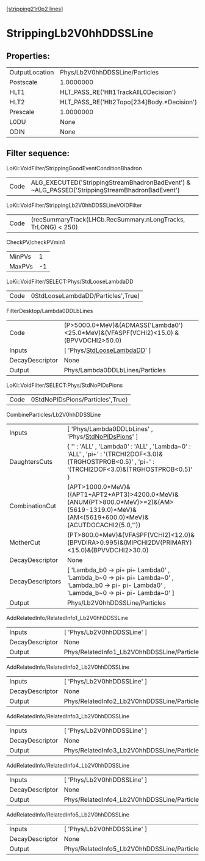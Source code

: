 [[stripping21r0p2 lines]](./stripping21r0p2-index)

# StrippingLb2V0hhDDSSLine

## Properties:

|                |                                               |
|----------------|-----------------------------------------------|
| OutputLocation | Phys/Lb2V0hhDDSSLine/Particles                |
| Postscale      | 1.0000000                                     |
| HLT1           | HLT_PASS_RE('Hlt1TrackAllL0Decision')         |
| HLT2           | HLT_PASS_RE('Hlt2Topo[234]Body.\*Decision') |
| Prescale       | 1.0000000                                     |
| L0DU           | None                                          |
| ODIN           | None                                          |

## Filter sequence:

LoKi::VoidFilter/StrippingGoodEventConditionBhadron

|      |                                                                                                |
|------|------------------------------------------------------------------------------------------------|
| Code | ALG_EXECUTED('StrippingStreamBhadronBadEvent') & ~ALG_PASSED('StrippingStreamBhadronBadEvent') |

LoKi::VoidFilter/StrippingLb2V0hhDDSSLineVOIDFilter

|      |                                                               |
|------|---------------------------------------------------------------|
| Code | (recSummaryTrack(LHCb.RecSummary.nLongTracks, TrLONG) \< 250) |

CheckPV/checkPVmin1

|        |     |
|--------|-----|
| MinPVs | 1   |
| MaxPVs | -1  |

LoKi::VoidFilter/SELECT:Phys/StdLooseLambdaDD

|      |                                    |
|------|------------------------------------|
| Code | 0StdLooseLambdaDD/Particles',True) |

FilterDesktop/Lambda0DDLbLines

|                 |                                                                                          |
|-----------------|------------------------------------------------------------------------------------------|
| Code            | (P\>5000.0\*MeV)&(ADMASS('Lambda0')\<25.0\*MeV)&(VFASPF(VCHI2)\<15.0) &(BPVVDCHI2\>50.0) |
| Inputs          | [ 'Phys/[StdLooseLambdaDD](./stripping21r0p2-commonparticles-stdlooselambdadd)' ]      |
| DecayDescriptor | None                                                                                     |
| Output          | Phys/Lambda0DDLbLines/Particles                                                          |

LoKi::VoidFilter/SELECT:Phys/StdNoPIDsPions

|      |                                  |
|------|----------------------------------|
| Code | 0StdNoPIDsPions/Particles',True) |

CombineParticles/Lb2V0hhDDSSLine

|                  |                                                                                                                                                         |
|------------------|---------------------------------------------------------------------------------------------------------------------------------------------------------|
| Inputs           | [ 'Phys/Lambda0DDLbLines' , 'Phys/[StdNoPIDsPions](./stripping21r0p2-commonparticles-stdnopidspions)' ]                                               |
| DaughtersCuts    | { '' : 'ALL' , 'Lambda0' : 'ALL' , 'Lambda~0' : 'ALL' , 'pi+' : '(TRCHI2DOF\<3.0)&(TRGHOSTPROB\<0.5)' , 'pi-' : '(TRCHI2DOF\<3.0)&(TRGHOSTPROB\<0.5)' } |
| CombinationCut   | (APT\>1000.0\*MeV)&((APT1+APT2+APT3)\>4200.0\*MeV)&(ANUM(PT\>800.0\*MeV)\>=2)&(AM\>(5619-1319.0)\*MeV)&(AM\<(5619+600.0)\*MeV)&(ACUTDOCACHI2(5.0,''))   |
| MotherCut        | (PT\>800.0\*MeV)&(VFASPF(VCHI2)\<12.0)&(BPVDIRA\>0.995)&(MIPCHI2DV(PRIMARY)\<15.0)&(BPVVDCHI2\>30.0)                                                    |
| DecayDescriptor  | None                                                                                                                                                    |
| DecayDescriptors | [ 'Lambda_b0 -\> pi+ pi+ Lambda0' , 'Lambda_b~0 -\> pi+ pi+ Lambda~0' , 'Lambda_b0 -\> pi- pi- Lambda0' , 'Lambda_b~0 -\> pi- pi- Lambda~0' ]         |
| Output           | Phys/Lb2V0hhDDSSLine/Particles                                                                                                                          |

AddRelatedInfo/RelatedInfo1_Lb2V0hhDDSSLine

|                 |                                             |
|-----------------|---------------------------------------------|
| Inputs          | [ 'Phys/Lb2V0hhDDSSLine' ]                |
| DecayDescriptor | None                                        |
| Output          | Phys/RelatedInfo1_Lb2V0hhDDSSLine/Particles |

AddRelatedInfo/RelatedInfo2_Lb2V0hhDDSSLine

|                 |                                             |
|-----------------|---------------------------------------------|
| Inputs          | [ 'Phys/Lb2V0hhDDSSLine' ]                |
| DecayDescriptor | None                                        |
| Output          | Phys/RelatedInfo2_Lb2V0hhDDSSLine/Particles |

AddRelatedInfo/RelatedInfo3_Lb2V0hhDDSSLine

|                 |                                             |
|-----------------|---------------------------------------------|
| Inputs          | [ 'Phys/Lb2V0hhDDSSLine' ]                |
| DecayDescriptor | None                                        |
| Output          | Phys/RelatedInfo3_Lb2V0hhDDSSLine/Particles |

AddRelatedInfo/RelatedInfo4_Lb2V0hhDDSSLine

|                 |                                             |
|-----------------|---------------------------------------------|
| Inputs          | [ 'Phys/Lb2V0hhDDSSLine' ]                |
| DecayDescriptor | None                                        |
| Output          | Phys/RelatedInfo4_Lb2V0hhDDSSLine/Particles |

AddRelatedInfo/RelatedInfo5_Lb2V0hhDDSSLine

|                 |                                             |
|-----------------|---------------------------------------------|
| Inputs          | [ 'Phys/Lb2V0hhDDSSLine' ]                |
| DecayDescriptor | None                                        |
| Output          | Phys/RelatedInfo5_Lb2V0hhDDSSLine/Particles |
